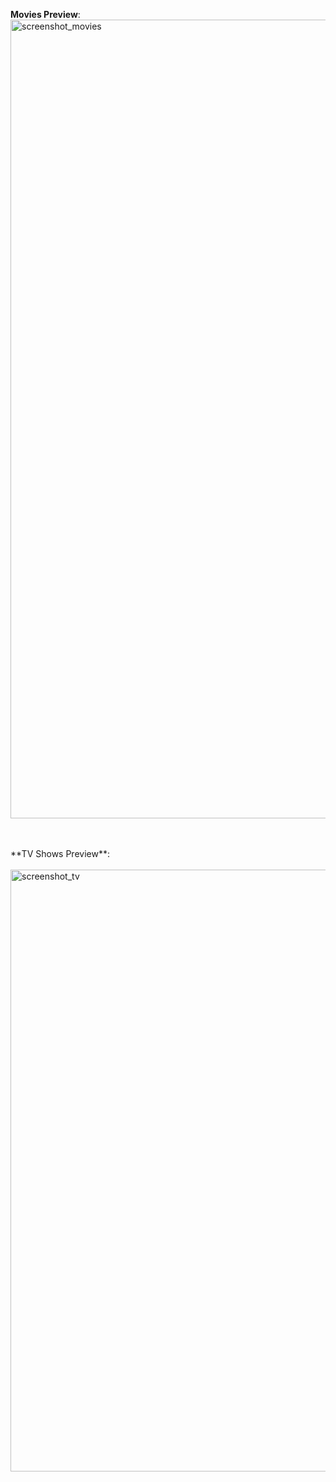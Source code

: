 **Movies Preview**: 
<br>
<img width="1278" alt="screenshot_movies" src="https://github.com/milizeus/Plex-Meta-Manager-Configs/blob/61f709235c55572f37be18eadb8c48663eb9f664/milizeus/screenshot_movies.png">

<br>
<br>
**TV Shows Preview**: <br>
<br>
<img width="963" alt="screenshot_tv" src="https://github.com/milizeus/Plex-Meta-Manager-Configs/assets/1452641/2bc52908-5803-4d39-ad72-b17176d7b30b">
